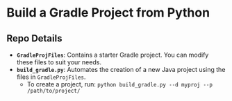 # Build a Gradle Project from Python

## Repo Details

- **`GradleProjFiles`**: Contains a starter Gradle project. You can modify these files to suit your needs.
- **`build_gradle.py`**: Automates the creation of a new Java project using the files in `GradleProjFiles`.
  - To create a project, run: `python build_gradle.py --d myproj --p /path/to/project/`
